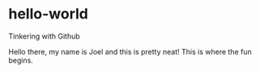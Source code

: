 # hello-world
Tinkering with Github

Hello there, my name is Joel and this is pretty neat!
This is where the fun begins.
